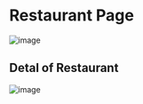 # Restaurant Page

![image](https://user-images.githubusercontent.com/94882187/178189744-c3683664-610c-4f89-916f-0cda800b50e3.png)

## Detal of Restaurant

![image](https://user-images.githubusercontent.com/94882187/178189846-e955bf04-161d-4109-9492-3a65980f40fa.png)

